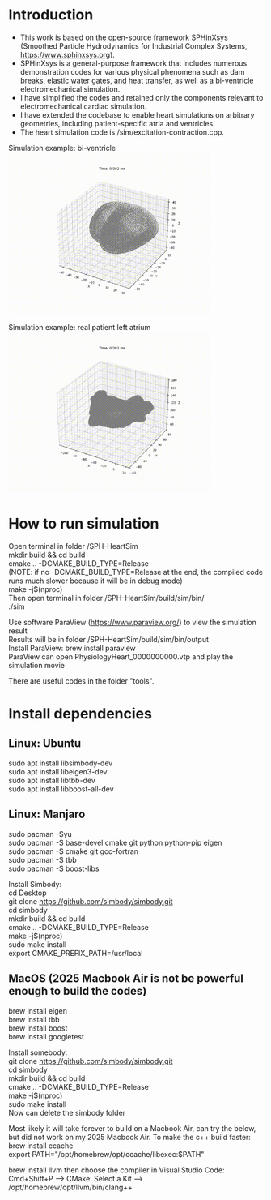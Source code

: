 # Introduction
- This work is based on the open-source framework SPHinXsys (Smoothed Particle Hydrodynamics for Industrial Complex Systems, https://www.sphinxsys.org). 
- SPHinXsys is a general-purpose framework that includes numerous demonstration codes for various physical phenomena such as dam breaks, elastic water gates, and heat transfer, as well as a bi-ventricle electromechanical simulation. 
- I have simplified the codes and retained only the components relevant to electromechanical cardiac simulation. 
- I have extended the codebase to enable heart simulations on arbitrary geometries, including patient-specific atria and ventricles.
- The heart simulation code is /sim/excitation-contraction.cpp.

Simulation example: bi-ventricle  
<img src="result/0_demo/bi_ventricle_rotor_1.gif" alt="Demo" width="400" />  

Simulation example: real patient left atrium  
<img src="result/0_demo/atrium_rotor.gif" alt="Demo" width="400" />  

# How to run simulation
Open terminal in folder /SPH-HeartSim  
mkdir build && cd build  
cmake .. -DCMAKE_BUILD_TYPE=Release  
(NOTE: if no -DCMAKE_BUILD_TYPE=Release at the end, the compiled code runs much slower because it will be in debug mode)  
make -j$(nproc)  
Then open terminal in folder /SPH-HeartSim/build/sim/bin/  
./sim  

Use software ParaView (https://www.paraview.org/) to view the simulation result  
Results will be in folder /SPH-HeartSim/build/sim/bin/output  
Install ParaView: brew install paraview  
ParaView can open PhysiologyHeart_0000000000.vtp and play the simulation movie  

There are useful codes in the folder "tools".  

# Install dependencies
## Linux: Ubuntu
sudo apt install libsimbody-dev  
sudo apt install libeigen3-dev  
sudo apt install libtbb-dev  
sudo apt install libboost-all-dev  

## Linux: Manjaro
sudo pacman -Syu  
sudo pacman -S base-devel cmake git python python-pip eigen  
sudo pacman -S cmake git gcc-fortran  
sudo pacman -S tbb  
sudo pacman -S boost-libs  

Install Simbody:  
cd Desktop  
git clone https://github.com/simbody/simbody.git  
cd simbody  
mkdir build && cd build  
cmake .. -DCMAKE_BUILD_TYPE=Release  
make -j$(nproc)  
sudo make install  
export CMAKE_PREFIX_PATH=/usr/local  

## MacOS (2025 Macbook Air is not be powerful enough to build the codes)
brew install eigen  
brew install tbb  
brew install boost  
brew install googletest  

Install somebody:  
git clone https://github.com/simbody/simbody.git  
cd simbody  
mkdir build && cd build  
cmake .. -DCMAKE_BUILD_TYPE=Release  
make -j$(nproc)  
sudo make install  
Now can delete the simbody folder  

Most likely it will take forever to build on a Macbook Air, can try the below, but did not work on my 2025 Macbook Air.
To make the c++ build faster:  
brew install ccache  
export PATH="/opt/homebrew/opt/ccache/libexec:$PATH"  

brew install llvm
then choose the compiler in Visual Studio Code: 
Cmd+Shift+P --> CMake: Select a Kit --> /opt/homebrew/opt/llvm/bin/clang++
